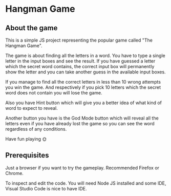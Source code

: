 # Hangman Game

## About the game
This is a simple JS project representing the popular game called "The Hangman Game". 

The game is about finding all the letters in a word. You have to type a single letter in the input boxes and see the result. If you have guessed a letter which the secret word contains, the correct input box will permanently show the letter and you can take another guess in the available input boxes.

If you manage to find all the correct letters in less than 10 wrong attempts you win the game. And respectively if you pick 10 letters which the secret word does not contain you will lose the game.

Also you have Hint button which will give you a better idea of what kind of word to expect to reveal.

Another button you have is the God Mode button which will reveal all the letters even if you have already lost the game so you can see the word regardless of any conditions.

Have fun playing :sun_with_face:

## Prerequisites
Just a browser if you want to try the gameplay. Recommended Firefox or Chrome.

To inspect and edit the code. You will need Node JS installed and some IDE, Visual Studio Code is nice to have IDE.